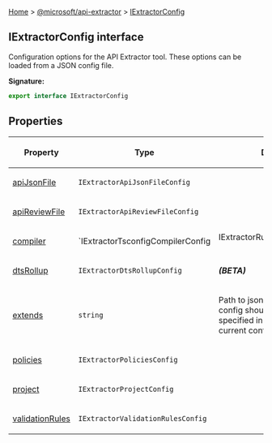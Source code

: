 [Home](./index) &gt; [@microsoft/api-extractor](./api-extractor.md) &gt; [IExtractorConfig](./api-extractor.iextractorconfig.md)

## IExtractorConfig interface

Configuration options for the API Extractor tool. These options can be loaded from a JSON config file.

<b>Signature:</b>

```typescript
export interface IExtractorConfig 
```

## Properties

|  <p>Property</p> | <p>Type</p> | <p>Description</p> |
|  --- | --- | --- |
|  <p>[apiJsonFile](./api-extractor.iextractorconfig.apijsonfile.md)</p> | <p>`IExtractorApiJsonFileConfig`</p> | <p></p> |
|  <p>[apiReviewFile](./api-extractor.iextractorconfig.apireviewfile.md)</p> | <p>`IExtractorApiReviewFileConfig`</p> | <p></p> |
|  <p>[compiler](./api-extractor.iextractorconfig.compiler.md)</p> | <p>`IExtractorTsconfigCompilerConfig | IExtractorRuntimeCompilerConfig`</p> | <p>Determines how the TypeScript compiler will be invoked. The compiler.configType selects the type of configuration; Different options are available according to the configuration type.</p> |
|  <p>[dtsRollup](./api-extractor.iextractorconfig.dtsrollup.md)</p> | <p>`IExtractorDtsRollupConfig`</p> | <p><b><i>(BETA)</i></b></p> |
|  <p>[extends](./api-extractor.iextractorconfig.extends.md)</p> | <p>`string`</p> | <p>Path to json config file from which config should extend. The path specified in this field is relative to current config file path.</p> |
|  <p>[policies](./api-extractor.iextractorconfig.policies.md)</p> | <p>`IExtractorPoliciesConfig`</p> | <p></p> |
|  <p>[project](./api-extractor.iextractorconfig.project.md)</p> | <p>`IExtractorProjectConfig`</p> | <p></p> |
|  <p>[validationRules](./api-extractor.iextractorconfig.validationrules.md)</p> | <p>`IExtractorValidationRulesConfig`</p> | <p></p> |

